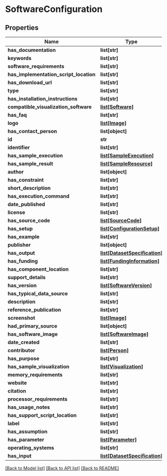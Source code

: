 # SoftwareConfiguration

## Properties
Name | Type | Description | Notes
------------ | ------------- | ------------- | -------------
**has_documentation** | **list[str]** |  | [optional] 
**keywords** | **list[str]** |  | [optional] 
**software_requirements** | **list[str]** |  | [optional] 
**has_implementation_script_location** | **list[str]** |  | [optional] 
**has_download_url** | **list[str]** |  | [optional] 
**type** | **list[str]** |  | [optional] 
**has_installation_instructions** | **list[str]** |  | [optional] 
**compatible_visualization_software** | [**list[Software]**](Software.md) |  | [optional] 
**has_faq** | **list[str]** |  | [optional] 
**logo** | [**list[Image]**](Image.md) |  | [optional] 
**has_contact_person** | **list[object]** |  | [optional] 
**id** | **str** |  | [optional] 
**identifier** | **list[str]** |  | [optional] 
**has_sample_execution** | [**list[SampleExecution]**](SampleExecution.md) |  | [optional] 
**has_sample_result** | [**list[SampleResource]**](SampleResource.md) |  | [optional] 
**author** | **list[object]** |  | [optional] 
**has_constraint** | **list[str]** |  | [optional] 
**short_description** | **list[str]** |  | [optional] 
**has_execution_command** | **list[str]** |  | [optional] 
**date_published** | **list[str]** |  | [optional] 
**license** | **list[str]** |  | [optional] 
**has_source_code** | [**list[SourceCode]**](SourceCode.md) |  | [optional] 
**has_setup** | [**list[ConfigurationSetup]**](ConfigurationSetup.md) |  | [optional] 
**has_example** | **list[str]** |  | [optional] 
**publisher** | **list[object]** |  | [optional] 
**has_output** | [**list[DatasetSpecification]**](DatasetSpecification.md) |  | [optional] 
**has_funding** | [**list[FundingInformation]**](FundingInformation.md) |  | [optional] 
**has_component_location** | **list[str]** |  | [optional] 
**support_details** | **list[str]** |  | [optional] 
**has_version** | [**list[SoftwareVersion]**](SoftwareVersion.md) |  | [optional] 
**has_typical_data_source** | **list[str]** |  | [optional] 
**description** | **list[str]** |  | [optional] 
**reference_publication** | **list[str]** |  | [optional] 
**screenshot** | [**list[Image]**](Image.md) |  | [optional] 
**had_primary_source** | **list[object]** |  | [optional] 
**has_software_image** | [**list[SoftwareImage]**](SoftwareImage.md) |  | [optional] 
**date_created** | **list[str]** |  | [optional] 
**contributor** | [**list[Person]**](Person.md) |  | [optional] 
**has_purpose** | **list[str]** |  | [optional] 
**has_sample_visualization** | [**list[Visualization]**](Visualization.md) |  | [optional] 
**memory_requirements** | **list[str]** |  | [optional] 
**website** | **list[str]** |  | [optional] 
**citation** | **list[str]** |  | [optional] 
**processor_requirements** | **list[str]** |  | [optional] 
**has_usage_notes** | **list[str]** |  | [optional] 
**has_support_script_location** | **list[str]** |  | [optional] 
**label** | **list[str]** |  | [optional] 
**has_assumption** | **list[str]** |  | [optional] 
**has_parameter** | [**list[Parameter]**](Parameter.md) |  | [optional] 
**operating_systems** | **list[str]** |  | [optional] 
**has_input** | [**list[DatasetSpecification]**](DatasetSpecification.md) |  | [optional] 

[[Back to Model list]](../README.md#documentation-for-models) [[Back to API list]](../README.md#documentation-for-api-endpoints) [[Back to README]](../README.md)


